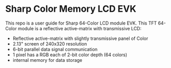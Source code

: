 # Sharp Color Memory LCD EVK
 This repo is a user guide for Sharp 64-Color LCD module EVK. This TFT 64-Color module is a reflective active-matrix with transmissive LCD:
 * Reflective active-matrix with slightly transmissive panel of Color
 * 2.13" screen of 240x320 resolution
 * 6-bit parallel data signal communication
 * 1 pixel has a RGB each of 2-bit color depth (64 colors)
 * internal memory for data storage
